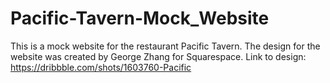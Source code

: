 # Pacific-Tavern-Mock_Website
This is a mock website for the restaurant Pacific Tavern. The design for the website was created by George Zhang for Squarespace. Link to design: https://dribbble.com/shots/1603760-Pacific
